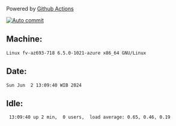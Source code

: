 Powered by [Github Actions](https://github.com/features/actions)

[![Auto commit](https://github.com/hiage/workstation/workflows/Auto%20commit/badge.svg)](https://github.com/hiage/workstation/actions?query=workflow%3A%22Auto+commit%22)

## Machine:
```
Linux fv-az693-718 6.5.0-1021-azure x86_64 GNU/Linux
```
## Date:
```
Sun Jun  2 13:09:40 WIB 2024
```
## Idle:
```
 13:09:40 up 2 min,  0 users,  load average: 0.65, 0.46, 0.19
```
